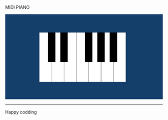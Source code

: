 
MIDI PIANO

![Alt text](<Screenshot 2024-01-07 130135.png>)

------------------------------
Happy codding